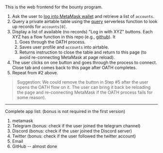 This is the web frontend for the bounty program. 

1. Ask the user to [log into MetaMask wallet](https://docs.metamask.io/guide/getting-started.html#basic-considerations) and retrieve a list of `accounts`.
2. Query a private airtable table using the [query](../query/) serverless function to look up records for `accounts[0]`.
3. Display a list of available (no records) "Log in with XYZ" buttons. Each XYZ has a flow function in this repo (e.g., [github](../github/)). It
    1. Goes through the OATH process.
    2. Saves user profile and `accounts` into airtable.
    3. Returns instruction to close the table and return to this page (to avoid re-connecting MetaMask at page reload).
5. The user clicks on one button and goes through the process to connect. Close tab and comes back to this page after OATH completes.
6. Repeat from #2 above.

> Suggestion: We could remove the button in Step #5 after the user opens the OATH flow on it. The user can bring it back be reloading the page and re-connecting MetaMask if the OATH process fails for some reason).

---

Complete app list: (bonus is not required in the first version)

1. metamask
2. Telegram (bonus: check if the user joined the telegram channel)
3. Discord (bonus: check if the user joined the Discord server)
4. Twitter (bonus: check if the user followed the twitter account)
5. Email
6. GitHub -- almost done

